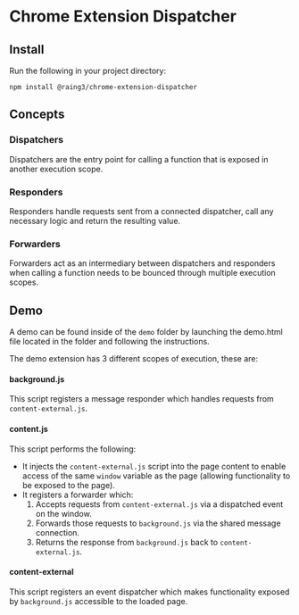 # Chrome Extension Dispatcher

## Install

Run the following in your project directory:

```
npm install @raing3/chrome-extension-dispatcher
```

## Concepts

### Dispatchers

Dispatchers are the entry point for calling a function that is exposed in another execution scope.

### Responders

Responders handle requests sent from a connected dispatcher, call any necessary logic and return the resulting value.

### Forwarders

Forwarders act as an intermediary between dispatchers and responders when calling a function needs to be bounced through multiple execution scopes.

## Demo

A demo can be found inside of the `demo` folder by launching the demo.html file located in the folder and following the instructions.

The demo extension has 3 different scopes of execution, these are:

#### background.js

This script registers a message responder which handles requests from `content-external.js`.

#### content.js

This script performs the following:

 * It injects the `content-external.js` script into the page content to enable access of the same `window` variable as the page (allowing functionality to be exposed to the page).
 * It registers a forwarder which:
   1. Accepts requests from `content-external.js` via a dispatched event on the window.
   2. Forwards those requests to `background.js` via the shared message connection.
   3. Returns the response from `background.js` back to `content-external.js`.

#### content-external

This script registers an event dispatcher which makes functionality exposed by `background.js` accessible to the loaded page.